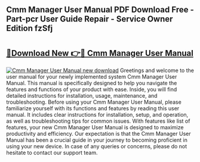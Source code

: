 ## Cmm Manager User Manual PDF Download Free - Part-pcr User Guide Repair - Service Owner Edition fzSfj

# <h2><a href="http://bc40815.oget.top/?id=Cmm+Manager+User+Manual">🔗Download New 👉🔴 Cmm Manager User Manual</a></h2>

[![Cmm Manager User Manual new download](https://i.imgur.com/5g1atiW.png)](http://bc40815.oget.top/?id=Cmm+Manager+User+Manual)
Greetings and welcome to the user manual for your newly implemented system Cmm Manager User Manual. This manual is specifically designed to help you navigate the features and functions of your product with ease. Inside, you will find detailed instructions for installation, usage, maintenance, and troubleshooting. Before using your Cmm Manager User Manual, please familiarize yourself with its functions and features by reading this user manual. It includes clear instructions for installation, setup, and operation, as well as troubleshooting tips for common issues. With features like list of features, your new Cmm Manager User Manual is designed to maximize productivity and efficiency. Our expectation is that the Cmm Manager User Manual has been a crucial guide in your journey to becoming proficient in using your new device. In case of any queries or concerns, please do not hesitate to contact our support team.
